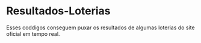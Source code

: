 # Resultados-Loterias
Esses coddigos conseguem puxar os resultados de algumas loterias do site oficial em tempo real.
